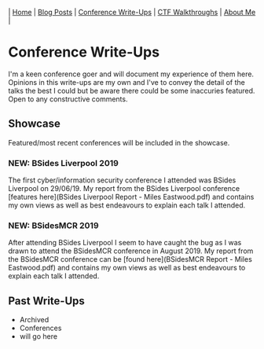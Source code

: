 | [Home](index.md) | [Blog Posts](blog-posts.md) | [Conference Write-Ups](#) | [CTF Walkthroughs](ctf-walkthroughs.md) | [About Me](about-me.md) | 

# Conference Write-Ups
I'm a keen conference goer and will document my experience of them here.
Opinions in this write-ups are my own and I've to convey the detail of the talks the best I could but be aware there could be some inaccuries featured.
Open to any constructive comments.

## Showcase
Featured/most recent conferences will be included in the showcase.

### NEW: BSides Liverpool 2019
The first cyber/information security conference I attended was BSides Liverpool on 29/06/19. My report from the BSides Liverpool conference [features here](BSides Liverpool Report - Miles Eastwood.pdf) and contains my own views as well as best endeavours to explain each talk I attended.

### NEW: BSidesMCR 2019
After attending BSides Liverpool I seem to have caught the bug as I was drawn to attend the BSidesMCR conference in August 2019. My report from the BSidesMCR conference can be [found here](BSidesMCR Report - Miles Eastwood.pdf) and contains my own views as well as best endeavours to explain each talk I attended.

## Past Write-Ups
- Archived
- Conferences
- will go here
